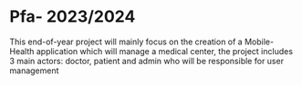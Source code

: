 # Pfa- 2023/2024
This end-of-year project will mainly focus on the creation of a Mobile-Health application which will manage a medical center, the project includes 3 main actors: doctor, patient and admin who will be responsible for user management 

